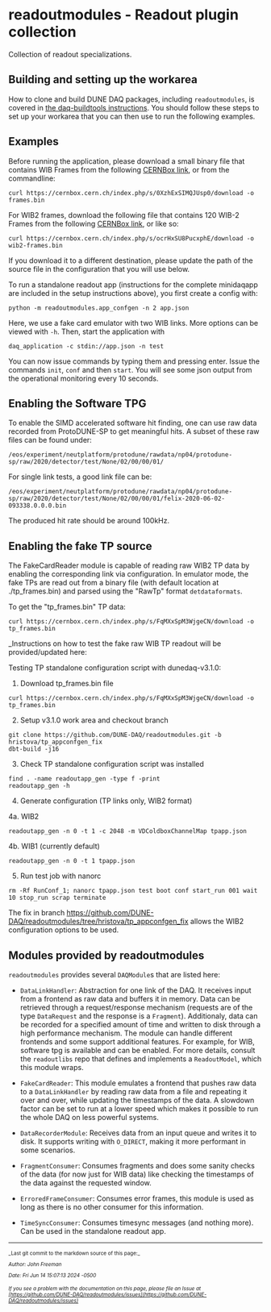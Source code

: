 # readoutmodules - Readout plugin collection
Collection of readout specializations.
## Building and setting up the workarea

How to clone and build DUNE DAQ packages, including `readoutmodules`, is covered in [the daq-buildtools instructions](https://dune-daq-sw.readthedocs.io/en/latest/packages/daq-buildtools/). You should follow these steps to set up your workarea that you can then use to run the following examples.

## Examples
Before running the application, please download a small binary file that contains WIB Frames from the following [CERNBox link](https://cernbox.cern.ch/index.php/s/7qNnuxD8igDOVJT), or from the commandline:

    curl https://cernbox.cern.ch/index.php/s/0XzhExSIMQJUsp0/download -o frames.bin
    
For WIB2 frames, download the following file that contains 120 WIB-2 Frames from the following [CERNBox link](https://cernbox.cern.ch/index.php/s/ocrHxSU8PucxphE), or like so:

    curl https://cernbox.cern.ch/index.php/s/ocrHxSU8PucxphE/download -o wib2-frames.bin

If you download it to a different destination, please update the path of the source file in the configuration that you will use below. 

To run a standalone readout app (instructions for the complete minidaqapp are included in the setup instructions above), you first create a config with:

    python -m readoutmodules.app_confgen -n 2 app.json
    
Here, we use a fake card emulator with two WIB links. More options can be viewed with `-h`. Then, start the application with

    daq_application -c stdin://app.json -n test
    
You can now issue commands by typing them and pressing enter. Issue the commands `init`, `conf` and then `start`. You will see some json output from the operational monitoring every 10 seconds.

## Enabling the Software TPG
To enable the SIMD accelerated software hit finding, one can use raw data recorded from ProtoDUNE-SP to get meaningful hits. A subset of these raw files can be found under:

    /eos/experiment/neutplatform/protodune/rawdata/np04/protodune-sp/raw/2020/detector/test/None/02/00/00/01/
    
For single link tests, a good link file can be:

    /eos/experiment/neutplatform/protodune/rawdata/np04/protodune-sp/raw/2020/detector/test/None/02/00/00/01/felix-2020-06-02-093338.0.0.0.bin

The produced hit rate should be around 100kHz.

## Enabling the fake TP source

The FakeCardReader module is capable of reading raw WIB2 TP data by enabling the corresponding link 
via configuration. In emulator mode, the fake TPs are read out from a binary file (with default location 
at ./tp_frames.bin) and parsed using the "RawTp" format `detdataformats`.

To get the "tp_frames.bin" TP data:

    curl https://cernbox.cern.ch/index.php/s/FqMXxSpM3WjgeCN/download -o tp_frames.bin

_Instructions on how to test the fake raw WIB TP readout will be provided/updated here:

Testing TP standalone configuration script with dunedaq-v3.1.0:



1. Download tp_frames.bin file
```
curl https://cernbox.cern.ch/index.php/s/FqMXxSpM3WjgeCN/download -o tp_frames.bin
```



2. Setup v3.1.0 work area and checkout branch
```
git clone https://github.com/DUNE-DAQ/readoutmodules.git -b hristova/tp_appconfgen_fix
dbt-build -j16
```



3. Check TP standalone configuration script was installed
```
find . -name readoutapp_gen -type f -print
readoutapp_gen -h
```



4. Generate configuration (TP links only, WIB2 format)

4a. WIB2
```
readoutapp_gen -n 0 -t 1 -c 2048 -m VDColdboxChannelMap tpapp.json
```
4b. WIB1 (currently default)
```
readoutapp_gen -n 0 -t 1 tpapp.json
```



5. Run test job with nanorc
```
rm -Rf RunConf_1; nanorc tpapp.json test boot conf start_run 001 wait 10 stop_run scrap terminate
```

The fix in branch https://github.com/DUNE-DAQ/readoutmodules/tree/hristova/tp_appconfgen_fix
allows the WIB2 configuration options to be used.



## Modules provided by readoutmodules
`readoutmodules` provides several `DAQModule`s that are listed here:

* `DataLinkHandler`: Abstraction for one link of the DAQ. It receives input from a frontend as raw data and buffers it in memory. Data can be retrieved through a request/response mechanism (requests are of the type `DataRequest` and the response is a `Fragment`). Additionaly, data can be recorded for a specified amount of time and written to disk through a high performance mechanism. The module can handle different frontends and some support additional features. For example, for WIB, software tpg is available and can be enabled. For more details, consult the `readoutlibs` repo that defines and implements a `ReadoutModel`, which this module wraps.

* `FakeCardReader`: This module emulates a frontend that pushes raw data to a `DataLinkHandler` by reading raw data from a file and repeating it over and over, while updating the timestamps of the data. A slowdown factor can be set to run at a lower speed which makes it possible to run the whole DAQ on less powerful systems.

* `DataRecorderModule`: Receives data from an input queue and writes it to disk. It supports writing with `O_DIRECT`, making it more performant in some scenarios.

* `FragmentConsumer`: Consumes fragments and does some sanity checks of the data (for now just for WIB data) like checking the timestamps of the data against the requested window.

* `ErroredFrameConsumer`: Consumes error frames, this module is used as long as there is no other consumer for this information.

* `TimeSyncConsumer`: Consumes timesync messages (and nothing more). Can be used in the standalone readout app.


-----

<font size="1">
_Last git commit to the markdown source of this page:_


_Author: John Freeman_

_Date: Fri Jun 14 15:07:13 2024 -0500_

_If you see a problem with the documentation on this page, please file an Issue at [https://github.com/DUNE-DAQ/readoutmodules/issues](https://github.com/DUNE-DAQ/readoutmodules/issues)_
</font>
